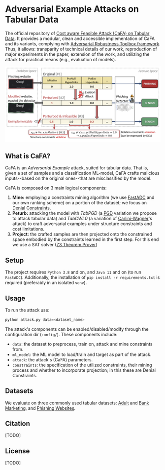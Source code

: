 
# Adversarial Example Attacks on Tabular Data
The official repository of [Cost aware Feasible Attack (CaFA) on Tabular Data](TODO-LINK). It provides a modular, clean and 
accessible implementation of CaFA and its variants, complying with [Adversarial Robustness Toolbox framework](https://github.com/Trusted-AI/adversarial-robustness-toolbox/tree/main). 
Thus, it allows: transparity of technical details of our work, 
reproduction of major experiments in the paper, extension of the work, 
and utilizing the attack for practical means (e.g., evaluation of models).

<div align="center">
<img width="600" src="docs/tabular-attack-example-unified.png">
</div>

## What is CaFA?
CaFA is an _Adversarial Example_ attack, suited for tabular data. That is, given a set of samples and a classification 
ML-model, CaFA crafts malicious inputs--based on the original ones--that are misclassified by the model.

CaFA is composed on 3 main logical components:
1. **Mine:** employing a constraints mining algorithm (we use [FastADC](https://github.com/RangerShaw/FastADC) and our own ranking scheme) on a 
portion of the dataset; we focus on [Denial Constraints](https://dl.acm.org/doi/10.14778/2536258.2536262).
2. **Peturb:** attacking the model with *TabPGD* (a [PGD](https://arxiv.org/abs/1706.06083) variation we propose to attack tabular data) and *TabCWL0*
(a variation of [Carlini-Wagner](https://arxiv.org/abs/1608.04644)'s attack) to craft adversarial examples under structure constraints and cost limitations.
3. **Project:** the crafted samples are then projected onto the constrained space embodied by the constraints 
learned in the first step. For this end we use a SAT solver ([Z3 Theorem Prover](https://github.com/Z3Prover/z3))



## Setup
The project requires `Python 3.8` and on, and `Java 11` and on (to run `FastADC`). Additionally, 
the installation of `pip install -r requirements.txt` is required (preferably in an isolated `venv`).

## Usage
To run the attack use:
```bash
python attack.py data=<dataset_name>
```
The attack's components can be enabled/disabled/modify through the configuration dir (`config/`). 
These components include:
- `data`: the dataset to preprocess, train on, attack and mine constraints from.
- `ml_model`: the ML model to load/train and target as part of the attack.
- `attack`: the attack's (CaFA) parameters. 
- `constraints`: the specification of the utilized constraints, their mining process and whether to incorporate 
projection; in this these are Denial Constraints.


## Datasets
We evaluate on three commonly used tabular datasets:
[Adult](https://archive.ics.uci.edu/ml/datasets/adult) and 
[Bank Marketing](https://archive.ics.uci.edu/dataset/222/bank+marketing), and
[Phishing Websites](https://archive.ics.uci.edu/ml/datasets/phishing+websites). 



## Citation
[TODO]

## License
[TODO]
